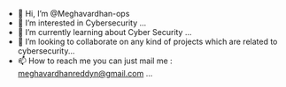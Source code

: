 - 👋 Hi, I’m @Meghavardhan-ops
- 👀 I’m interested in Cybersecurity ...
- 🌱 I’m currently learning about Cyber Security ...
- 💞️ I’m looking to collaborate on any kind of projects which are related to cybersecurity...
- 📫 How to reach me you can just mail me : meghavardhanreddyn@gmail.com ...
<!---
Meghavardhan-ops/Meghavardhan-ops is a ✨ special ✨ repository because its `README.md` (this file) appears on your GitHub profile.
You can click the Preview link to take a look at your changes.
--->
